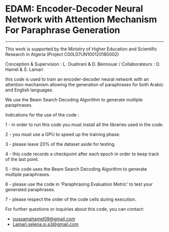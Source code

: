 # EDAM: Encoder-Decoder Neural Network with  Attention Mechanism For Paraphrase Generation
------------------------------------------------------------------------------------------
This work is supported by the Ministry of Higher Education and Scientific Research in Algeria (Project C00L07UN100120180002)

Conception & Supervision : L. Ouahrani & D. Bennouar / 
Collaborateurs : O. Hamel & S. Lamari

this code is used to train an encoder-decoder neural network with an attention mechanism allowing the generation 
of paraphrases for both Arabic and English languages.

We use the Beam Search Decoding Algorithm to generate multiple paraphrases.

Indications for the use of the code : 
 

1 - in order to run this code you must install all the libraries used in the code.

2 - you must use a GPU to speed up the training phase.

3 - please leave 20% of the dataset aside for testing.

4 - this code records a checkpoint after each epoch in order to keep track of the last point.

5 - this code uses the Beam Search Decoding Algorithm to generate multiple paraphrases.

6 - please use the code in 'Paraphrasing Evaluation Metric' to test your generated paraphrases.

7 - please respect the order of the code cells during execution.

 

For further questions or inquiries about this code, you can contact:
- oussamahamel09@gmail.com
- Lamari.selena.si.a3@gmail.com
